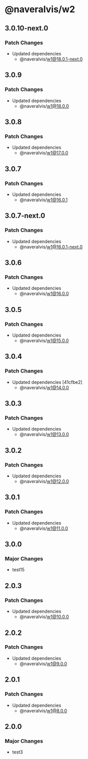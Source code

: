 # @naveralvis/w2

## 3.0.10-next.0

### Patch Changes

- Updated dependencies
  - @naveralvis/w1@18.0.1-next.0

## 3.0.9

### Patch Changes

- Updated dependencies
  - @naveralvis/w1@18.0.0

## 3.0.8

### Patch Changes

- Updated dependencies
  - @naveralvis/w1@17.0.0

## 3.0.7

### Patch Changes

- Updated dependencies
  - @naveralvis/w1@16.0.1

## 3.0.7-next.0

### Patch Changes

- Updated dependencies
  - @naveralvis/w1@16.0.1-next.0

## 3.0.6

### Patch Changes

- Updated dependencies
  - @naveralvis/w1@16.0.0

## 3.0.5

### Patch Changes

- Updated dependencies
  - @naveralvis/w1@15.0.0

## 3.0.4

### Patch Changes

- Updated dependencies [41cfbe2]
  - @naveralvis/w1@14.0.0

## 3.0.3

### Patch Changes

- Updated dependencies
  - @naveralvis/w1@13.0.0

## 3.0.2

### Patch Changes

- Updated dependencies
  - @naveralvis/w1@12.0.0

## 3.0.1

### Patch Changes

- Updated dependencies
  - @naveralvis/w1@11.0.0

## 3.0.0

### Major Changes

- test15

## 2.0.3

### Patch Changes

- Updated dependencies
  - @naveralvis/w1@10.0.0

## 2.0.2

### Patch Changes

- Updated dependencies
  - @naveralvis/w1@9.0.0

## 2.0.1

### Patch Changes

- Updated dependencies
  - @naveralvis/w1@8.0.0

## 2.0.0

### Major Changes

- test3
